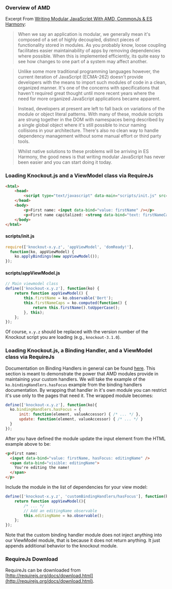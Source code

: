 
### Overview of AMD

Excerpt From [Writing Modular JavaScript With AMD, CommonJs & ES Harmony](http://addyosmani.com/writing-modular-js/):

> When we say an application is modular, we generally mean it's composed of a set of highly decoupled, distinct pieces of functionality stored in modules. As you probably know, loose coupling facilitates easier maintainability of apps by removing dependencies where possible. When this is implemented efficiently, its quite easy to see how changes to one part of a system may affect another.

> Unlike some more traditional programming languages however, the current iteration of JavaScript (ECMA-262) doesn't provide developers with the means to import such modules of code in a clean, organized manner. It's one of the concerns with specifications that haven't required great thought until more recent years where the need for more organized JavaScript applications became apparent.

> Instead, developers at present are left to fall back on variations of the module or object literal patterns. With many of these, module scripts are strung together in the DOM with namespaces being described by a single global object where it's still possible to incur naming collisions in your architecture. There's also no clean way to handle dependency management without some manual effort or third party tools.

> Whilst native solutions to these problems will be arriving in ES Harmony, the good news is that writing modular JavaScript has never been easier and you can start doing it today.

### Loading Knockout.js and a ViewModel class via RequireJs

```html
<html>
    <head>
        <script type="text/javascript" data-main="scripts/init.js" src="scripts/require.js"></script>
    </head>
    <body>
        <p>First name: <input data-bind="value: firstName" /></p>
        <p>First name capitalized: <strong data-bind="text: firstNameCaps"></strong></p>
    </body>
</html>
```

#### scripts/init.js
```javascript
require(['knockout-x.y.z', 'appViewModel', 'domReady!'],
  function(ko, appViewModel) {
    ko.applyBindings(new appViewModel());
});
```

#### scripts/appViewModel.js
```javascript
// Main viewmodel class
define(['knockout-x.y.z'], function(ko) {
    return function appViewModel() {
        this.firstName = ko.observable('Bert');
        this.firstNameCaps = ko.computed(function() {
            return this.firstName().toUpperCase();
        }, this);
    };
});
```

Of course, `x.y.z` should be replaced with the version number of the Knockout script you are loading (e.g., `knockout-3.1.0`).

### Loading Knockout.js, a Binding Handler, and a ViewModel class via RequireJs

Documentation on Binding Handlers in general can be found [here](http://knockoutjs.com/documentation/custom-bindings.html). This section is meant to demonstrate the power that AMD modules provide in maintaining your custom handlers. We will take the example of the `ko.bindingHandlers.hasFocus` example from the binding handlers documentation. By wrapping that handler in it's own module you can restrict it's use only to the pages that need it. The wrapped module becomes:

```javascript
define(['knockout-x.y.z'], function(ko){
  ko.bindingHandlers.hasFocus = {
      init: function(element, valueAccessor) { /* ... */ },
      update: function(element, valueAccessor) { /* ... */ }
  }
});
```

After you have defined the module update the input element from the HTML example above to be:

```html
<p>First name:
  <input data-bind="value: firstName, hasFocus: editingName" />
  <span data-bind="visible: editingName">
    You're editing the name!
  </span>
</p>
```

Include the module in the list of dependencies for your view model:

```javascript
define(['knockout-x.y.z', 'customBindingHandlers/hasFocus'], function(ko) {
    return function appViewModel(){
        /* ... */
        // Add an editingName observable
        this.editingName = ko.observable();
    };
});
```

Note that the custom binding handler module does not inject anything into our ViewModel module, that is because it does not return anything. It just appends additional behavior to the knockout module.

### RequireJs Download

RequireJs can be downloaded from [http://requirejs.org/docs/download.html](http://requirejs.org/docs/download.html).
